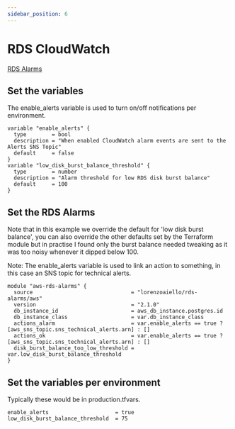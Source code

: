 ```yaml
---
sidebar_position: 6
---
```


# RDS CloudWatch

[RDS Alarms](https://github.com/lorenzoaiello/terraform-aws-rds-alarms)

## Set the variables

The enable_alerts variable is used to turn on/off notifications per environment.

```
variable "enable_alerts" {
  type        = bool
  description = "When enabled CloudWatch alarm events are sent to the Alerts SNS Topic"
  default     = false
}
variable "low_disk_burst_balance_threshold" {
  type        = number
  description = "Alarm threshold for low RDS disk burst balance"
  default     = 100
}
```

## Set the RDS Alarms

Note that in this example we override the default for 'low disk burst balance', you can also override the other defaults set by the Terraform module but in practise I found only the burst balance needed tweaking as it was too noisy whenever it dipped below 100.

Note: The enable_alerts variable is used to link an action to something, in this case an SNS topic for technical alerts.

```
module "aws-rds-alarms" {
  source                               = "lorenzoaiello/rds-alarms/aws"
  version                              = "2.1.0"
  db_instance_id                       = aws_db_instance.postgres.id
  db_instance_class                    = var.db_instance_class
  actions_alarm                        = var.enable_alerts == true ? [aws_sns_topic.sns_technical_alerts.arn] : []
  actions_ok                           = var.enable_alerts == true ? [aws_sns_topic.sns_technical_alerts.arn] : []
  disk_burst_balance_too_low_threshold = var.low_disk_burst_balance_threshold
}
```

## Set the variables per environment

Typically these would be in production.tfvars.

```
enable_alerts                     = true
low_disk_burst_balance_threshold  = 75
```

